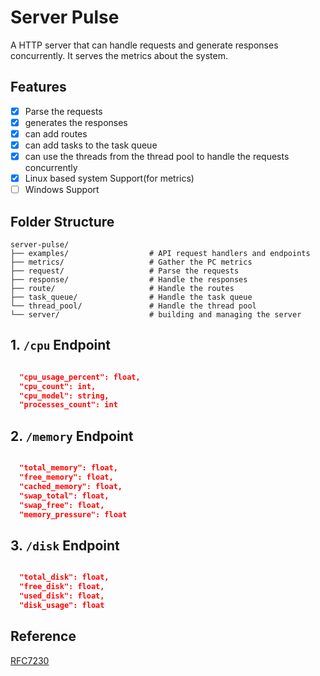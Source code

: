 # Server Pulse

A HTTP server that can handle requests and generate responses concurrently. It serves the metrics about the system.

## Features

- [x] Parse the requests
- [x] generates the responses
- [x] can add routes
- [x] can add tasks to the task queue
- [x] can use the threads from the thread pool to handle the requests concurrently
- [x] Linux based system Support(for metrics)
- [ ] Windows Support

## Folder Structure

```
server-pulse/
├── examples/                  # API request handlers and endpoints
├── metrics/                   # Gather the PC metrics
├── request/                   # Parse the requests
├── response/                  # Handle the responses
├── route/                     # Handle the routes
├── task_queue/                # Handle the task queue
└── thread_pool/               # Handle the thread pool
└── server/                    # building and managing the server

```

## 1. `/cpu` Endpoint

```json

  "cpu_usage_percent": float,
  "cpu_count": int,
  "cpu_model": string,
  "processes_count": int
```

## 2. `/memory` Endpoint

```json

  "total_memory": float,
  "free_memory": float,
  "cached_memory": float,
  "swap_total": float,
  "swap_free": float,
  "memory_pressure": float

```

## 3. `/disk` Endpoint

```json

  "total_disk": float,
  "free_disk": float,
  "used_disk": float,
  "disk_usage": float

```

## Reference

[RFC7230](https://datatracker.ietf.org/doc/html/rfc7230#section-2)

